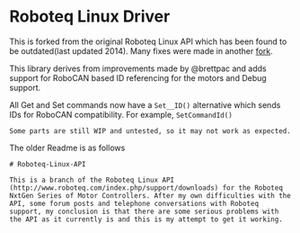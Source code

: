 # Roboteq Linux Driver

This is forked from the original Roboteq Linux API which has been found to be outdated(last updated 2014). Many fixes were made in another [fork](https://github.com/brettpac/Roboteq-Linux-API).

This library derives from improvements made by @brettpac and adds support for RoboCAN based ID referencing for the motors and Debug support.

All Get and Set commands now have a `Set__ID()` alternative which sends IDs for RoboCAN compatibility. For example, `SetCommandId()`

`Some parts are still WIP and untested, so it may not work as expected.`

The older Readme is as follows

```
# Roboteq-Linux-API

This is a branch of the Roboteq Linux API (http://www.roboteq.com/index.php/support/downloads) for the Roboteq NxtGen Series of Motor Controllers. After my own difficulties with the API, some forum posts and telephone conversations with Roboteq support, my conclusion is that there are some serious problems with the API as it currently is and this is my attempt to get it working.
```
